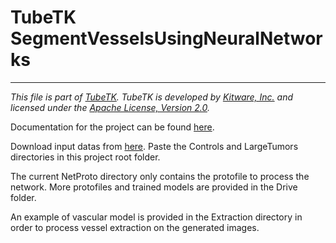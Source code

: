 TubeTK SegmentVesselsUsingNeuralNetworks
=====================================

---
*This file is part of [TubeTK](http://www.tubetk.org). TubeTK is developed by [Kitware, Inc.](https://www.kitware.com) and licensed under the [Apache License, Version 2.0](https://www.apache.org/licenses/LICENSE-2.0).*


Documentation for the project can be found [here](https://midas3.kitware.com/midas/item/321233).

Download input datas from [here](https://midas3.kitware.com/midas/folder/13699).
Paste the Controls and LargeTumors directories in this project root folder.

The current NetProto directory only contains the protofile to process the network.
More protofiles and trained models are provided in the Drive folder.

An example of vascular model is provided in the Extraction directory in order to process vessel extraction on the generated images.